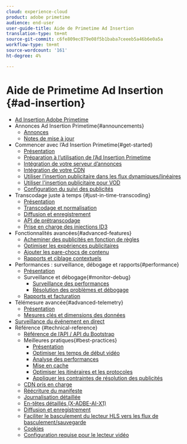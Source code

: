 ```yaml
---
cloud: experience-cloud
product: adobe primetime
audience: end-user
user-guide-title: Aide de Primetime Ad Insertion
translation-type: tm+mt
source-git-commit: c6fe809ec079e08f5b1baba7ceeeb5a46b6e0a5a
workflow-type: tm+mt
source-wordcount: '161'
ht-degree: 4%

---
```



# Aide de Primetime Ad Insertion {#ad-insertion}

+ [Ad Insertion Adobe Primetime](home.md)
+ Annonces Ad Insertion Primetime{#announcements}
   + [Annonces](announcements/overview.md)
   + [Notes de mise à jour](/help/release-notes/ptai-20x-release-notes.md)
+ Commencer avec l’Ad Insertion Primetime{#get-started}
   + [Présentation](getting-started/get-started-overview.md)
   + [Préparation à l’utilisation de l’Ad Insertion Primetime](getting-started/setup-ptai.md)
   + [Intégration de votre serveur d’annonces](getting-started/integrate-ad-server.md)
   + [Intégration de votre CDN](getting-started/integrate-cdn.md)
   + [Utiliser l’insertion publicitaire dans les flux dynamiques/linéaires](getting-started/ad-insertion-live-linear-stream.md)
   + [Utiliser l&#39;insertion publicitaire pour VOD](getting-started/ad-insertion-vod.md)
   + [Configuration du suivi des publicités](getting-started/set-up-ad-tracking.md)
+ Transcodage juste à temps {#just-in-time-transcoding}
   + [Présentation](just-in-time-transcoding/jit-transcoding-overview.md)
   + [Transcodage et normalisation](just-in-time-transcoding/transcoding-and-normalization.md)
   + [Diffusion et enregistrement](just-in-time-transcoding/delivery-and-storage.md)
   + [API de prétranscodage](just-in-time-transcoding/pre-transcoding-api.md)
   + [Prise en charge des injections ID3](just-in-time-transcoding/id3-injection-support.md)
+ Fonctionnalités avancées{#advanced-features}
   + [Acheminer des publicités en fonction de règles](advanced-features/route-ads-based-on-rules.md)
   + [Optimiser les expériences publicitaires](advanced-features/optimize-ad-experiences.md)
   + [Ajouter les pare-chocs de contenu](advanced-features/add-content-bumpers.md)
   + [Rapports et ciblage contextuels](advanced-features/contextual-reporting-and-targeting.md)
+ Performances : surveillance, débogage et rapports{#performance}
   + [Présentation](performance-monitoring-debugging-reporting/performance-overview.md)
   + Surveillance et débogage{#monitor-debug}
      + [Surveillance des performances](performance-monitoring-debugging-reporting/performance-monitoring.md)
      + [Résolution des problèmes et débogage](performance-monitoring-debugging-reporting/troubleshoot-and-debug.md)
   + [Rapports et facturation](performance-monitoring-debugging-reporting/reporting-and-billing.md)
+ Télémesure avancée{#advanced-telemetry}
   + [Présentation](advanced-telemetry/advanced-telemetry-overview.md)
   + [Mesures clés et dimensions des données](advanced-telemetry/key-metrics.md)
+ [Surveillance du événement en direct](live-event-monitoring.md)
+ Référence {#technical-reference}
   + [Référence de l’API / API du Bootstrap](technical-reference/bootstrap-api.md)
   + Meilleures pratiques{#best-practices}
      + [Présentation](best-practices/best-practices-overview.md)
      + [Optimiser les temps de début vidéo](best-practices/optimize-video-startup-time.md)
      + [Analyse des performances](best-practices/analyze-performance.md)
      + [Mise en cache](best-practices/caching.md)
      + [Optimiser les itinéraires et les protocoles](best-practices/optimize-routes-protocols.md)
      + [Appliquer les contraintes de résolution des publicités](best-practices/apply-ad-resolution-constraints.md)
   + [CDN pris en charge](technical-reference/supported-cdns.md)
   + [Réécriture du manifeste](technical-reference/manifest-rewriting.md)
   + [Journalisation détaillée](performance-monitoring-debugging-reporting/verbose-logging.md)
   + [En-têtes détaillés (X-ADBE-AI-X1)](performance-monitoring-debugging-reporting/debugging-headers.md)
   + [Diffusion et enregistrement](/help/primetime-ad-insertion/just-in-time-transcoding/delivery-and-storage.md)
   + [Faciliter le basculement du lecteur HLS vers les flux de basculement/sauvegarde](technical-reference/hls-switching-to-failover.md)
   + [Cookies](technical-reference/cookies.md)
   + [Configuration requise pour le lecteur vidéo](technical-reference/video-player-requirements.md)